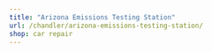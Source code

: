 ```yaml
---
title: "Arizona Emissions Testing Station"
url: /chandler/arizona-emissions-testing-station/
shop: car repair
---
```

